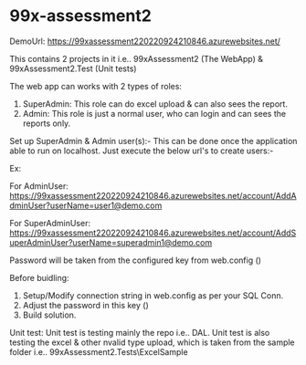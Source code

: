 # 99x-assessment2

DemoUrl: https://99xassessment220220924210846.azurewebsites.net/

This contains 2 projects in it i.e.. 99xAssessment2 (The WebApp) & 99xAssessment2.Test (Unit tests)

The web app can works with 2 types of roles:
1. SuperAdmin: This role can do excel upload & can also sees the report.
2. Admin: This role is just a normal user, who can login and can sees the reports only.

Set up SuperAdmin & Admin user(s):-
This can be done once the application able to run on localhost.
Just execute the below url's to create users:-

Ex: 

For AdminUser: https://99xassessment220220924210846.azurewebsites.net/account/AddAdminUser?userName=user1@demo.com

For SuperAdminUser: https://99xassessment220220924210846.azurewebsites.net/account/AddSuperAdminUser?userName=superadmin1@demo.com

Password will be taken from the configured key from web.config (<add key="SuperAdminPwd" value="Simran1990-=" />)

Before buidling:
1. Setup/Modify connection string in web.config as per your SQL Conn.
2. Adjust the password in this key (<add key="SuperAdminPwd" value="Simran1990-=" />)
3. Build solution.

Unit test:
Unit test is testing mainly the repo i.e.. DAL.
Unit test is also testing the excel & other nvalid type upload, which is taken from the sample folder i.e.. 99xAssessment2.Tests\ExcelSample

